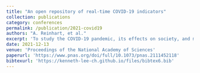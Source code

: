```yaml
---
title: "An open repository of real-time COVID-19 indicators"
collection: publications
category: conferences
permalink: /publication/2021-covid19
authors: "A. Reinhart, et al."
excerpt: 'To study the COVID-19 pandemic, its effects on society, and measures for reducing its spread, researchers need detailed data on the course of the pandemic. Standard public health data streams suffer inconsistent reporting and frequent, unexpected revisions. They also miss other aspects of a population’s behavior that are worthy of consideration. We present an open database of COVID signals in the United States, measured at the county level and updated daily. This includes traditionally reported COVID cases and deaths, and many others: measures of mobility, social distancing, internet search trends, self-reported symptoms, and patterns of COVID-related activity in deidentified medical insurance claims. The database provides all signals in a common, easy-to-use format, empowering both public health research and operational decision-making.'
date: 2021-12-13
venue: 'Proceedings of the National Academy of Sciences'
paperurl: 'https://www.pnas.org/doi/full/10.1073/pnas.2111452118'
bibtexurl: 'https://kenneth-lee-ch.github.io/files/bibtex6.bib'
---
```

